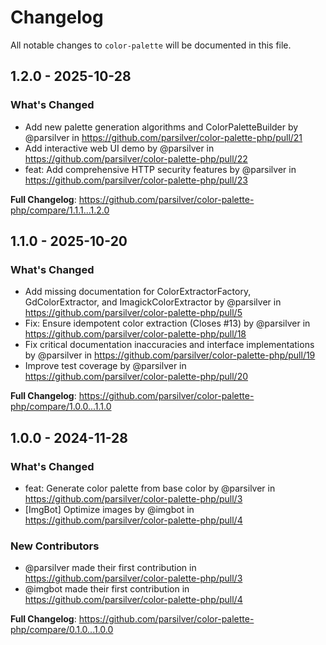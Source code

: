 # Changelog

All notable changes to `color-palette` will be documented in this file.

## 1.2.0 - 2025-10-28

### What's Changed

* Add new palette generation algorithms and ColorPaletteBuilder by @parsilver in https://github.com/parsilver/color-palette-php/pull/21
* Add interactive web UI demo by @parsilver in https://github.com/parsilver/color-palette-php/pull/22
* feat: Add comprehensive HTTP security features by @parsilver in https://github.com/parsilver/color-palette-php/pull/23

**Full Changelog**: https://github.com/parsilver/color-palette-php/compare/1.1.1...1.2.0

## 1.1.0 - 2025-10-20

### What's Changed

* Add missing documentation for ColorExtractorFactory, GdColorExtractor, and ImagickColorExtractor by @parsilver in https://github.com/parsilver/color-palette-php/pull/5
* Fix: Ensure idempotent color extraction (Closes #13) by @parsilver in https://github.com/parsilver/color-palette-php/pull/18
* Fix critical documentation inaccuracies and interface implementations by @parsilver in https://github.com/parsilver/color-palette-php/pull/19
* Improve test coverage by @parsilver in https://github.com/parsilver/color-palette-php/pull/20

**Full Changelog**: https://github.com/parsilver/color-palette-php/compare/1.0.0...1.1.0

## 1.0.0 - 2024-11-28

### What's Changed

* feat: Generate color palette from base color by @parsilver in https://github.com/parsilver/color-palette-php/pull/3
* [ImgBot] Optimize images by @imgbot in https://github.com/parsilver/color-palette-php/pull/4

### New Contributors

* @parsilver made their first contribution in https://github.com/parsilver/color-palette-php/pull/3
* @imgbot made their first contribution in https://github.com/parsilver/color-palette-php/pull/4

**Full Changelog**: https://github.com/parsilver/color-palette-php/compare/0.1.0...1.0.0
